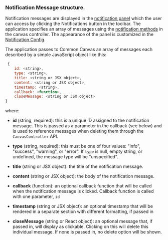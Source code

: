 ### Notification Message structure.

Notification messages are displayed in the [notification panel](01.06-notification-panel.md) which the user can access by clicking the Notifications button in the toolbar. The application specifies an array of messages using the [notification methods](03.04-canvas-controller.md/#notification-messages-methods) in the canvas controller. The appearance of the panel is customized in the [Notification Config](03.02.03-notification-config.md).

The application passes to Common Canvas an array of messages each described by a simple JavaScript object like this:
```js
 {
    id: <string>,
    type: <string>,
    title: <string or JSX object>,
    content: <string or JSX object>,
    timestamp: <string>,
    callback: <function>,
    closeMessage: <string or JSX object>
}
```
where:

 * **id** (string, required): this is a unique ID assigned to the notification message. This is passed as a parameter in the callback (see below) and is used to reference messages when deleting them through the `CanvasController` API.

* **type** (string, required): this must be one of four values: "info", "success", "warning", or "error". If `type` is null, empty string, or undefined, the message type will be "unspecified".

* **title** (string or JSX object): the title of the notification message.

* **content** (string or JSX object): the body of the notification message.

* **callback** (function): an optional callback function that will be called when the notification message is clicked. Callback function is called with one parameter, `id`

* **timestamp** (string or JSX object): an optional timestamp that will be rendered in a separate section with different formatting, if passed in

* **closeMessage** (string or React object): an optional message that, if passed in, will display as clickable. Clicking on this will delete this individual message. If none is passed in, no delete option will be shown.


